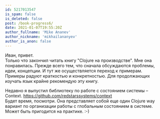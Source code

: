 ```yaml
---
id: 5217013547
is_spam: false
is_deleted: false
post: /book-progress6/
date: 2021-01-07T19:55:20Z
author_fullname: 'Mike Ananev'
author_nickname: 'mikhailananyev'
author_is_anon: false
---
```


<p>Иван, привет.<br>Только что закончил читать книгу "Clojure на производстве". Мне она понравилась. Прежде всего тем, что сначала обсуждаются проблемы, идеи, концепции. И тут же осуществляется переход к примерам. Примеры радуют краткостью и конкретностью. Для продолжающих изучать язык крайне рекомендую эту книгу.</p><p>Недавно я выпустил библиотеку по работе с состоянием системы – Context. <a href="https://github.com/redstarssystems/context" rel="nofollow noopener" title="https://github.com/redstarssystems/context">https://github.com/redstarssystems/context</a><br>Будет время, посмотри. Она представляет собой еще один Clojure way вариант по организации работы с глобальным состоянием в системе. Может быть пригодится на практике. :-)</p>
